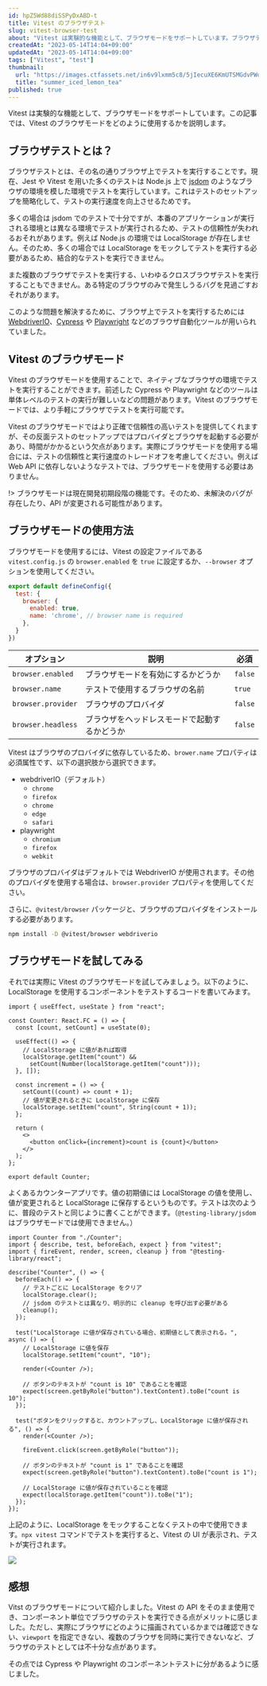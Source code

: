 ```yaml
---
id: hpZ5Wd88diSSPyDxABD-t
title: Vitest のブラウザテスト
slug: vitest-browser-test
about: "Vitest は実験的な機能として、ブラウザモードをサポートしています。ブラウザテストは Node.js 上で jsdom を用いてテストを実効するよりも信頼性の高い方法ですが、テストのセットアップに時間がかかるといったデメリットも存在します。"
createdAt: "2023-05-14T14:04+09:00"
updatedAt: "2023-05-14T14:04+09:00"
tags: ["Vitest", "test"]
thumbnail:
  url: "https://images.ctfassets.net/in6v9lxmm5c8/5jIecuXE6KmUTSMGdvPWqz/5e1f1eefd7af16f915054d0aa29be50c/___Pngtree___summer_iced_lemon_tea_9054209.png"
  title: "summer_iced_lemon_tea"
published: true
---
```


Vitest は実験的な機能として、ブラウザモードをサポートしています。この記事では、Vitest のブラウザモードをどのように使用するかを説明します。

## ブラウザテストとは？

ブラウザテストとは、その名の通りブラウザ上でテストを実行することです。現在、Jest や Vitest を用いた多くのテストは Node.js 上で [jsdom](https://github.com/jsdom/jsdom) のようなブラウザの環境を模した環境でテストを実行しています。これはテストのセットアップを簡略化して、テストの実行速度を向上させるためです。

多くの場合は jsdom でのテストで十分ですが、本番のアプリケーションが実行される環境とは異なる環境でテストが実行されるため、テストの信頼性が失われるおそれがあります。例えば Node.js の環境では LocalStorage が存在しません。そのため、多くの場合では LocalStorage をモックしてテストを実行する必要があるため、結合的なテストを実行できません。

また複数のブラウザでテストを実行する、いわゆるクロスブラウザテストを実行することもできません。ある特定のブラウザのみで発生しうるバグを見過ごすおそれがあります。

このような問題を解決するために、ブラウザ上でテストを実行するためには [WebdriverIO](https://webdriver.io/)、[Cypress](https://www.cypress.io/) や [Playwright](https://playwright.dev/) などのブラウザ自動化ツールが用いられていました。

## Vitest のブラウザモード

Vitest のブラウザモードを使用することで、ネイティブなブラウザの環境でテストを実行することができます。前述した Cypress や Playwright などのツールは単体レベルのテストの実行が難しいなどの問題があります。Vitest のブラウザモードでは、より手軽にブラウザでテストを実行可能です。

Vitest のブラウザモードではより正確で信頼性の高いテストを提供してくれますが、その反面テストのセットアップではプロバイダとブラウザを起動する必要があり、時間がかかるという欠点があります。実際にブラウザモードを使用する場合には、テストの信頼性と実行速度のトレードオフを考慮してください。例えば Web API に依存しないようなテストでは、ブラウザモードを使用する必要はありません。

!> ブラウザモードは現在開発初期段階の機能です。そのため、未解決のバグが存在したり、API が変更される可能性があります。

## ブラウザモードの使用方法

ブラウザモードを使用するには、Vitest の設定ファイルである `vitest.config.js` の `browser.enabled` を `true` に設定するか、`--browser` オプションを使用してください。

```js:vitest.config.js
export default defineConfig({
  test: {
    browser: {
      enabled: true,
      name: 'chrome', // browser name is required
    },
  }
})
```

| オプション | 説明 | 必須 |
| --- | --- | --- |
| `browser.enabled` | ブラウザモードを有効にするかどうか | `false` |
| `browser.name` | テストで使用するブラウザの名前 | `true` |
| `browser.provider` | ブラウザのプロバイダ | `false` |
| `browser.headless` | ブラウザをヘッドレスモードで起動するかどうか | `false` |

Vitest はブラウザのプロバイダに依存しているため、`brower.name` プロパティは必須属性です、以下の選択肢から選択できます。

- webdriverIO（デフォルト）
  - `chrome`
  - `firefox`
  - `chrome`
  - `edge`
  - `safari`
- playwright
  - `chromium`
  - `firefox`
  - `webkit`

ブラウザのプロバイダはデフォルトでは WebdriverIO が使用されます。その他のプロバイダを使用する場合は、`browser.provider` プロパティを使用してください。

さらに、`@vitest/browser` パッケージと、ブラウザのプロバイダをインストールする必要があります。

```sh
npm install -D @vitest/browser webdriverio
```

## ブラウザモードを試してみる

それでは実際に Vitest のブラウザモードを試してみましょう。以下のように、LocalStorage を使用するコンポーネントをテストするコードを書いてみます。

```tsx
import { useEffect, useState } from "react";

const Counter: React.FC = () => {
  const [count, setCount] = useState(0);

  useEffect(() => {
    // LocalStorage に値があれば取得
    localStorage.getItem("count") &&
      setCount(Number(localStorage.getItem("count")));
  }, []);

  const increment = () => {
    setCount((count) => count + 1);
    // 値が変更されるときに LocalStorage に保存
    localStorage.setItem("count", String(count + 1));
  };

  return (
    <>
      <button onClick={increment}>count is {count}</button>
    </>
  );
};

export default Counter;
```

よくあるカウンターアプリです。値の初期値には LocalStorage の値を使用し、値が変更されると LocalStorage に保存するというものです。テストは次のように、普段のテストと同じように書くことができます。（`@testing-library/jsdom` はブラウザモードでは使用できません。）

```tsx
import Counter from "./Counter";
import { describe, test, beforeEach, expect } from "vitest";
import { fireEvent, render, screen, cleanup } from "@testing-library/react";

describe("Counter", () => {
  beforeEach(() => {
    // テストごとに LocalStorage をクリア
    localStorage.clear();
    // jsdom のテストとは異なり、明示的に cleanup を呼び出す必要がある
    cleanup();
  });

  test("LocalStorage に値が保存されている場合、初期値として表示される。", async () => {
    // LocalStorage に値を保存
    localStorage.setItem("count", "10");

    render(<Counter />);

    // ボタンのテキストが "count is 10" であることを確認
    expect(screen.getByRole("button").textContent).toBe("count is 10");
  });

  test("ボタンをクリックすると、カウントアップし、LocalStorage に値が保存される", () => {
    render(<Counter />);

    fireEvent.click(screen.getByRole("button"));

    // ボタンのテキストが "count is 1" であることを確認
    expect(screen.getByRole("button").textContent).toBe("count is 1");

    // LocalStorage に値が保存されていることを確認
    expect(localStorage.getItem("count")).toBe("1");
  });
});
```

上記のように、LocalStorage をモックすることなくテストの中で使用できます。`npx vitest` コマンドでテストを実行すると、Vitest の UI が表示され、テストが実行されます。

![](https://images.ctfassets.net/in6v9lxmm5c8/3RfAcWadn4NHKygtk0ii9L/959556d1e9eeedd912f530304b57a089/____________________________2023-05-14_15.04.20.png)

## 感想

Vitst のブラウザモードについて紹介しました。Vitest の API をそのまま使用でき、コンポーネント単位でブラウザのテストを実行できる点がメリットに感じました。ただし、実際にブラウザにどのように描画されているかまでは確認できない、`viewport` を指定できない、複数のブラウザを同時に実行できないなど、ブラウザのテストとしては不十分な点があります。

その点では Cypress や Playwright のコンポーネントテストに分があるように感じました。